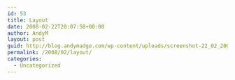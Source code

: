 ```yaml
---
id: 53
title: Layout
date: 2008-02-22T20:07:58+00:00
author: AndyM
layout: post
guid: http://blog.andymadge.com/wp-content/uploads/screenshot-22_02_2008-17_56_20.png
permalink: /2008/02/layout/
categories:
  - Uncategorized
---
```


